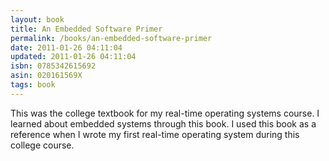 ```yaml
---
layout: book
title: An Embedded Software Primer
permalink: /books/an-embedded-software-primer
date: 2011-01-26 04:11:04
updated: 2011-01-26 04:11:04
isbn: 0785342615692
asin: 020161569X
tags: book
---
```

This was the college textbook for my real-time operating systems course. I
learned about embedded systems through this book. I used this book as a
reference when I wrote my first real-time operating system during this college
course.
